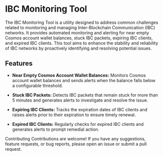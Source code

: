# IBC Monitoring Tool
The IBC Monitoring Tool is a utility designed to address common challenges related to monitoring and managing Inter-Blockchain Communication (IBC) networks. It provides automated monitoring and alerting for near empty Cosmos account wallet balances, stuck IBC packets, expiring IBC clients, and expired IBC clients. This tool aims to enhance the stability and reliability of IBC networks by proactively identifying and resolving potential issues.

## Features

- **Near Empty Cosmos Account Wallet Balances:** Monitors Cosmos account wallet balances and sends alerts when the balance falls below a configurable threshold.

- **Stuck IBC Packets:** Detects IBC packets that remain stuck for more than 5 minutes and generates alerts to investigate and resolve the issue.

- **Expiring IBC Clients:** Tracks the expiration dates of IBC clients and raises alerts prior to their expiration to ensure timely renewal.

- **Expired IBC Clients:** Regularly checks for expired IBC clients and generates alerts to prompt remedial action.


Contributing
Contributions are welcome! If you have any suggestions, feature requests, or bug reports, please open an issue or submit a pull request.

